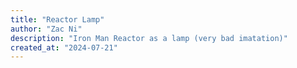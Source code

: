 ```yaml
---
title: "Reactor Lamp"
author: "Zac Ni"
description: "Iron Man Reactor as a lamp (very bad imatation)"
created_at: "2024-07-21"
---
```

